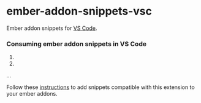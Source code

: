 # ember-addon-snippets-vsc

Ember addon snippets for [VS Code](http://code.visualstudio.com/).

### Consuming ember addon snippets in VS Code
1.
2.
...

Follow these [instructions](https://github.com/ciena-blueplanet/ember-addon-snippets/blob/master/README.md#adding-snippets-to-your-ember-addons) to add snippets compatible with this extension to your ember addons. 

